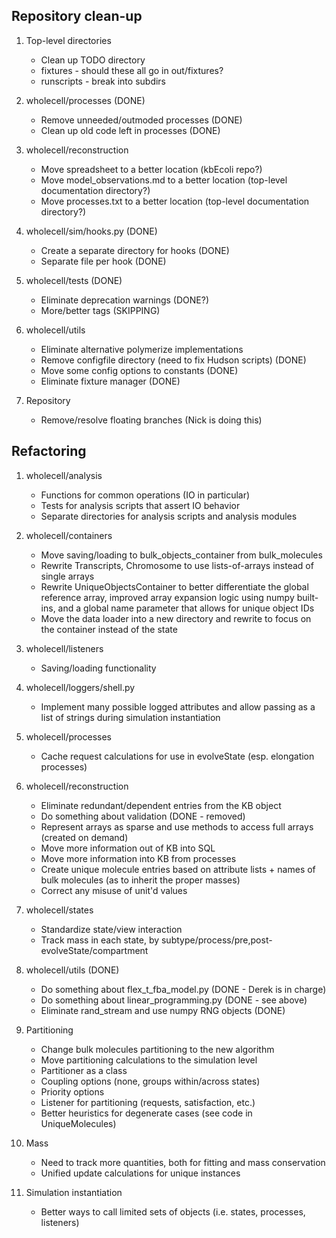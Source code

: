 
Repository clean-up
-------------------

1. Top-level directories
    * Clean up TODO directory
    * fixtures - should these all go in out/fixtures?
    * runscripts - break into subdirs

2. wholecell/processes (DONE)
    * Remove unneeded/outmoded processes (DONE)
    * Clean up old code left in processes (DONE)

3. wholecell/reconstruction
    * Move spreadsheet to a better location (kbEcoli repo?)
    * Move model_observations.md to a better location (top-level documentation directory?)
    * Move processes.txt to a better location (top-level documentation directory?)

4. wholecell/sim/hooks.py (DONE)
    * Create a separate directory for hooks (DONE)
    * Separate file per hook (DONE)

5. wholecell/tests (DONE)
    * Eliminate deprecation warnings (DONE?)
    * More/better tags (SKIPPING)

6. wholecell/utils
   * Eliminate alternative polymerize implementations
   * Remove configfile directory (need to fix Hudson scripts) (DONE)
   * Move some config options to constants (DONE)
   * Eliminate fixture manager (DONE)

7. Repository
   * Remove/resolve floating branches (Nick is doing this)


Refactoring
-----------

1. wholecell/analysis
    * Functions for common operations (IO in particular)
    * Tests for analysis scripts that assert IO behavior
    * Separate directories for analysis scripts and analysis modules

2. wholecell/containers
    * Move saving/loading to bulk_objects_container from bulk_molecules
    * Rewrite Transcripts, Chromosome to use lists-of-arrays instead of single arrays
    * Rewrite UniqueObjectsContainer to better differentiate the global reference array, improved array expansion logic using numpy built-ins, and a global name parameter that allows for unique object IDs
    * Move the data loader into a new directory and rewrite to focus on the container instead of the state

3. wholecell/listeners
    * Saving/loading functionality

4. wholecell/loggers/shell.py
    * Implement many possible logged attributes and allow passing as a list of strings during simulation instantiation

5. wholecell/processes
    * Cache request calculations for use in evolveState (esp. elongation processes)

6. wholecell/reconstruction
    * Eliminate redundant/dependent entries from the KB object
    * Do something about validation (DONE - removed)
    * Represent arrays as sparse and use methods to access full arrays (created on demand)
    * Move more information out of KB into SQL
    * Move more information into KB from processes
    * Create unique molecule entries based on attribute lists + names of bulk molecules (as to inherit the proper masses)
    * Correct any misuse of unit'd values

7. wholecell/states
    * Standardize state/view interaction
    * Track mass in each state, by subtype/process/pre,post-evolveState/compartment

8. wholecell/utils (DONE)
    * Do something about flex_t_fba_model.py (DONE - Derek is in charge)
    * Do something about linear_programming.py (DONE - see above)
    * Eliminate rand_stream and use numpy RNG objects (DONE)

9. Partitioning
    * Change bulk molecules partitioning to the new algorithm
    * Move partitioning calculations to the simulation level
    * Partitioner as a class
    * Coupling options (none, groups within/across states)
    * Priority options
    * Listener for partitioning (requests, satisfaction, etc.)
    * Better heuristics for degenerate cases (see code in UniqueMolecules)

10. Mass
    * Need to track more quantities, both for fitting and mass conservation
    * Unified update calculations for unique instances

11. Simulation instantiation
    * Better ways to call limited sets of objects (i.e. states, processes, listeners)
